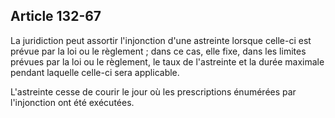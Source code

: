 Article 132-67
----
La juridiction peut assortir l'injonction d'une astreinte lorsque celle-ci est
prévue par la loi ou le règlement ; dans ce cas, elle fixe, dans les limites
prévues par la loi ou le règlement, le taux de l'astreinte et la durée maximale
pendant laquelle celle-ci sera applicable.

L'astreinte cesse de courir le jour où les prescriptions énumérées par
l'injonction ont été exécutées.
